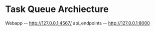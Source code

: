 ﻿# Task Queue Archiecture

Webapp -- http://127.0.0.1:4567/
api_endpoints  -- http://127.0.0.1:8000
